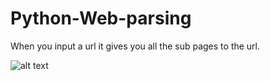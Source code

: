 # Python-Web-parsing

When you input a url it gives you all the sub pages to the url. 

![alt text](https://cdn.discordapp.com/attachments/746464734664065175/1088132179554476082/image.png)
